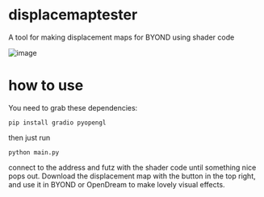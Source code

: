 # displacemaptester
A tool for making displacement maps for BYOND using shader code

![image](https://github.com/amylizzle/displacemaptester/assets/3855802/e5998928-e52b-42a5-a5ea-8043e78be3e8)

# how to use
You need to grab these dependencies:
```
pip install gradio pyopengl
```

then just run 
```
python main.py
```
connect to the address and futz with the shader code until something nice pops out.
Download the displacement map with the button in the top right, and use it in BYOND or OpenDream to make lovely visual effects.
